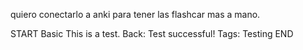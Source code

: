 quiero conectarlo a anki para tener las flashcar mas a mano.


START
Basic
This is a test.
Back: Test successful!
Tags: Testing
END



